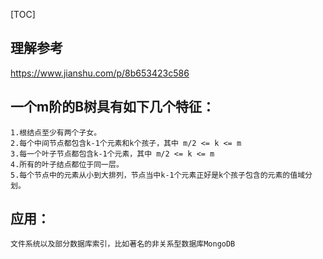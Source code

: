 [TOC]
## 理解参考
https://www.jianshu.com/p/8b653423c586


## 一个m阶的B树具有如下几个特征：
    1.根结点至少有两个子女。
    2.每个中间节点都包含k-1个元素和k个孩子，其中 m/2 <= k <= m
    3.每一个叶子节点都包含k-1个元素，其中 m/2 <= k <= m
    4.所有的叶子结点都位于同一层。
    5.每个节点中的元素从小到大排列，节点当中k-1个元素正好是k个孩子包含的元素的值域分划。


## 应用：
    文件系统以及部分数据库索引，比如著名的非关系型数据库MongoDB
